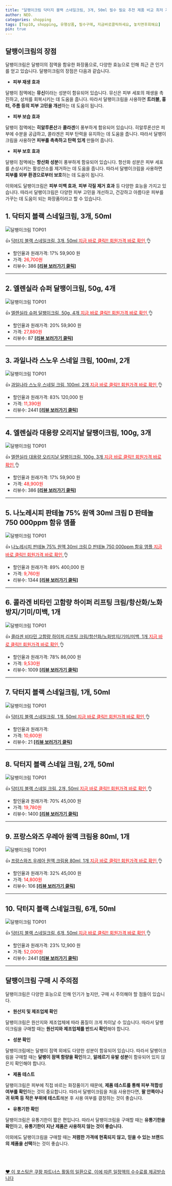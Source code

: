 ```yaml
---
title: "달팽이크림 닥터지 블랙 스네일크림, 3개, 50ml 필수 필요 추천 제품 비교 최저 가격 비교 장점 구매 후기 구매평"
author: NEO.
categories: shopping
tags: [Top10, shopping, 유행상품, 필수구매, 지금바로클릭하세요, 놓치면후회해요]
pin: true
---
```

## 달팽이크림의 장점

달팽이크림은 달팽이의 점액을 함유한 화장품으로, 다양한 효능으로 인해 최근 큰 인기를 얻고 있습니다. 달팽이크림의 장점은 다음과 같습니다.

* **피부 재생 효과**

달팽이 점액에는 **뮤신**이라는 성분이 함유되어 있습니다. 뮤신은 피부 세포의 재생을 촉진하고, 상처를 회복시키는 데 도움을 줍니다. 따라서 달팽이크림을 사용하면 **트러블, 흉터, 주름 등의 피부 고민을 개선**하는 데 도움이 됩니다.

* **피부 보습 효과**

달팽이 점액에는 **히알루론산**과 **콜라겐**이 풍부하게 함유되어 있습니다. 히알루론산은 피부에 수분을 공급하고, 콜라겐은 피부 탄력을 유지하는 데 도움을 줍니다. 따라서 달팽이크림을 사용하면 **피부를 촉촉하고 탄력 있게** 만들어 줍니다.

* **피부 보호 효과**

달팽이 점액에는 **항산화 성분**이 풍부하게 함유되어 있습니다. 항산화 성분은 피부 세포를 손상시키는 활성산소를 제거하는 데 도움을 줍니다. 따라서 달팽이크림을 사용하면 **피부를 외부 환경으로부터 보호**하는 데 도움이 됩니다.

이외에도 달팽이크림은 **피부 미백 효과**, **피부 각질 제거 효과** 등 다양한 효능을 가지고 있습니다. 따라서 달팽이크림은 다양한 피부 고민을 개선하고, 건강하고 아름다운 피부를 가꾸는 데 도움이 되는 화장품이라고 할 수 있습니다.

   

## 1. 닥터지 블랙 스네일크림, 3개, 50ml

![달팽이크림 TOP01](https://thumbnail9.coupangcdn.com/thumbnails/remote/490x490ex/image/retail/images/40fc048a-78fe-4d61-85b1-cc48d878ba0f6545159969151950245.png)


👍 [닥터지 블랙 스네일크림, 3개, 50ml <font color=red> 지금 바로 클릭!! 회원가격 바로 확인 </font> ](https://link.coupang.com/re/AFFSDP?lptag=AF3617701&subid=GithubCoopas&pageKey=7112172506&traceid=V0-153&itemId=19503737130&vendorItemId=86285370362) 👌 


- 할인율과 원래가격: 17%  59,900   원
- 가격: <span style='color:red'>26,700원</span>
- 리뷰수: 386  [**[리뷰 보러가기 클릭]**](https://link.coupang.com/re/AFFSDP?lptag=AF3617701&subid=GithubCoopas&pageKey=7112172506&traceid=V0-153&itemId=19503737130&vendorItemId=86285370362)

---


   

## 2. 엘렌실라 슈퍼 달팽이크림, 50g, 4개

![달팽이크림 TOP01](https://thumbnail7.coupangcdn.com/thumbnails/remote/490x490ex/image/retail/images/2282920314830458-a86fb808-4447-462e-af8b-659c3b7eaef0.jpg)


👍 [엘렌실라 슈퍼 달팽이크림, 50g, 4개 <font color=red> 지금 바로 클릭!! 회원가격 바로 확인 </font> ](https://link.coupang.com/re/AFFSDP?lptag=AF3617701&subid=GithubCoopas&pageKey=7180962146&traceid=V0-153&itemId=19168021700&vendorItemId=73417615546) 👌 


- 할인율과 원래가격: 20%  59,900   원
- 가격: <span style='color:red'>27,880원</span>
- 리뷰수: 87  [**[리뷰 보러가기 클릭]**](https://link.coupang.com/re/AFFSDP?lptag=AF3617701&subid=GithubCoopas&pageKey=7180962146&traceid=V0-153&itemId=19168021700&vendorItemId=73417615546)

---


   

## 3. 과일나라 스노우 스네일 크림, 100ml, 2개

![달팽이크림 TOP01](https://thumbnail10.coupangcdn.com/thumbnails/remote/490x490ex/image/retail/images/2020/04/01/11/3/fb059e70-26d0-476f-8099-d0786a8cbd8c.jpg)


👍 [과일나라 스노우 스네일 크림, 100ml, 2개 <font color=red> 지금 바로 클릭!! 회원가격 바로 확인 </font> ](https://link.coupang.com/re/AFFSDP?lptag=AF3617701&subid=GithubCoopas&pageKey=1414995014&traceid=V0-153&itemId=2451717266&vendorItemId=70445358528) 👌 


- 할인율과 원래가격: 83%  120,000   원
- 가격: <span style='color:red'>11,390원</span>
- 리뷰수: 2441  [**[리뷰 보러가기 클릭]**](https://link.coupang.com/re/AFFSDP?lptag=AF3617701&subid=GithubCoopas&pageKey=1414995014&traceid=V0-153&itemId=2451717266&vendorItemId=70445358528)

---


   

## 4. 엘렌실라 대용량 오리지날 달팽이크림, 100g, 3개

![달팽이크림 TOP01](https://thumbnail8.coupangcdn.com/thumbnails/remote/490x490ex/image/rs_quotation_api/t3r4khmb/6f4e845db7014601a1473d250cfbafd4.jpg)


👍 [엘렌실라 대용량 오리지날 달팽이크림, 100g, 3개 <font color=red> 지금 바로 클릭!! 회원가격 바로 확인 </font> ](https://link.coupang.com/re/AFFSDP?lptag=AF3617701&subid=GithubCoopas&pageKey=4783932014&traceid=V0-153&itemId=6121301426&vendorItemId=73417615433) 👌 


- 할인율과 원래가격: 17%  59,900   원
- 가격: <span style='color:red'>48,900원</span>
- 리뷰수: 386  [**[리뷰 보러가기 클릭]**](https://link.coupang.com/re/AFFSDP?lptag=AF3617701&subid=GithubCoopas&pageKey=4783932014&traceid=V0-153&itemId=6121301426&vendorItemId=73417615433)

---


   

## 5. 나노레시피 판테놀 75% 원액 30ml 크림 D 판테놀 750 000ppm 함유 앰플

![달팽이크림 TOP01](https://thumbnail8.coupangcdn.com/thumbnails/remote/490x490ex/image/vendor_inventory/afeb/e3feca115fb54aba4f07501f5e7fd354fc99d1d3b22f3f899c1417fe4032.png)


👍 [나노레시피 판테놀 75% 원액 30ml 크림 D 판테놀 750 000ppm 함유 앰플 <font color=red> 지금 바로 클릭!! 회원가격 바로 확인 </font> ](https://link.coupang.com/re/AFFSDP?lptag=AF3617701&subid=GithubCoopas&pageKey=7631886117&traceid=V0-153&itemId=20257609285&vendorItemId=81337266141) 👌 


- 할인율과 원래가격: 89%  400,000   원
- 가격: <span style='color:red'>9,760원</span>
- 리뷰수: 1344  [**[리뷰 보러가기 클릭]**](https://link.coupang.com/re/AFFSDP?lptag=AF3617701&subid=GithubCoopas&pageKey=7631886117&traceid=V0-153&itemId=20257609285&vendorItemId=81337266141)

---


   

## 6. 콜라겐 비타민 고함량 하이퍼 리프팅 크림/항산화/노화방지/기미/미백, 1개

![달팽이크림 TOP01](https://thumbnail6.coupangcdn.com/thumbnails/remote/490x490ex/image/vendor_inventory/0a1b/2decce0cc93573774ea9e00f8956f919e26168509d390c75f5995af49b11.jpg)


👍 [콜라겐 비타민 고함량 하이퍼 리프팅 크림/항산화/노화방지/기미/미백, 1개 <font color=red> 지금 바로 클릭!! 회원가격 바로 확인 </font> ](https://link.coupang.com/re/AFFSDP?lptag=AF3617701&subid=GithubCoopas&pageKey=7719043283&traceid=V0-153&itemId=20710941523&vendorItemId=87781973225) 👌 


- 할인율과 원래가격: 78%  86,000   원
- 가격: <span style='color:red'>9,530원</span>
- 리뷰수: 1009  [**[리뷰 보러가기 클릭]**](https://link.coupang.com/re/AFFSDP?lptag=AF3617701&subid=GithubCoopas&pageKey=7719043283&traceid=V0-153&itemId=20710941523&vendorItemId=87781973225)

---


   

## 7. 닥터지 블랙 스네일크림, 1개, 50ml

![달팽이크림 TOP01](https://thumbnail6.coupangcdn.com/thumbnails/remote/490x490ex/image/product/image/vendoritem/2018/11/21/4086452551/1fab76b6-8afb-464b-8add-1e485bbac483.jpg)


👍 [닥터지 블랙 스네일크림, 1개, 50ml <font color=red> 지금 바로 클릭!! 회원가격 바로 확인 </font> ](https://link.coupang.com/re/AFFSDP?lptag=AF3617701&subid=GithubCoopas&pageKey=7112172506&traceid=V0-153&itemId=439209653&vendorItemId=4086452551) 👌 


- 할인율과 원래가격: 
- 가격: <span style='color:red'>10,600원</span>
- 리뷰수: 21  [**[리뷰 보러가기 클릭]**](https://link.coupang.com/re/AFFSDP?lptag=AF3617701&subid=GithubCoopas&pageKey=7112172506&traceid=V0-153&itemId=439209653&vendorItemId=4086452551)

---


   

## 8. 닥터지 블랙 스네일 크림, 2개, 50ml

![달팽이크림 TOP01](https://thumbnail6.coupangcdn.com/thumbnails/remote/490x490ex/image/retail/images/d0314271-7150-4d5b-b831-602a9f1ae4f38963328785700177971.png)


👍 [닥터지 블랙 스네일 크림, 2개, 50ml <font color=red> 지금 바로 클릭!! 회원가격 바로 확인 </font> ](https://link.coupang.com/re/AFFSDP?lptag=AF3617701&subid=GithubCoopas&pageKey=7112172506&traceid=V0-153&itemId=17782673246&vendorItemId=86285370248) 👌 


- 할인율과 원래가격: 70%  45,000   원
- 가격: <span style='color:red'>19,780원</span>
- 리뷰수: 1400  [**[리뷰 보러가기 클릭]**](https://link.coupang.com/re/AFFSDP?lptag=AF3617701&subid=GithubCoopas&pageKey=7112172506&traceid=V0-153&itemId=17782673246&vendorItemId=86285370248)

---


   

## 9. 프랑스와즈 우레아 원액 크림용 80ml, 1개

![달팽이크림 TOP01](https://thumbnail9.coupangcdn.com/thumbnails/remote/490x490ex/image/vendor_inventory/9a76/5690c2ab14cc49ed9df658f5d9734127bb4254e63b26cc31b833ad299bf6.jpg)


👍 [프랑스와즈 우레아 원액 크림용 80ml, 1개 <font color=red> 지금 바로 클릭!! 회원가격 바로 확인 </font> ](https://link.coupang.com/re/AFFSDP?lptag=AF3617701&subid=GithubCoopas&pageKey=331837112&traceid=V0-153&itemId=1060364172&vendorItemId=86953398804) 👌 


- 할인율과 원래가격: 32%  45,000   원
- 가격: <span style='color:red'>14,800원</span>
- 리뷰수: 106  [**[리뷰 보러가기 클릭]**](https://link.coupang.com/re/AFFSDP?lptag=AF3617701&subid=GithubCoopas&pageKey=331837112&traceid=V0-153&itemId=1060364172&vendorItemId=86953398804)

---


   

## 10. 닥터지 블랙 스네일크림, 6개, 50ml

![달팽이크림 TOP01](https://thumbnail9.coupangcdn.com/thumbnails/remote/490x490ex/image/retail/images/6ffeef56-340f-4da3-97d6-e0196742f24a2815399788146053892.png)


👍 [닥터지 블랙 스네일크림, 6개, 50ml <font color=red> 지금 바로 클릭!! 회원가격 바로 확인 </font> ](https://link.coupang.com/re/AFFSDP?lptag=AF3617701&subid=GithubCoopas&pageKey=7112172506&traceid=V0-153&itemId=9635719268&vendorItemId=86285370524) 👌 


- 할인율과 원래가격: 23%  12,900   원
- 가격: <span style='color:red'>52,000원</span>
- 리뷰수: 2441  [**[리뷰 보러가기 클릭]**](https://link.coupang.com/re/AFFSDP?lptag=AF3617701&subid=GithubCoopas&pageKey=7112172506&traceid=V0-153&itemId=9635719268&vendorItemId=86285370524)

---
## 달팽이크림 구매 시 주의점

달팽이크림은 다양한 효능으로 인해 인기가 높지만, 구매 시 주의해야 할 점들이 있습니다.

* **원산지 및 제조업체 확인**

달팽이크림은 원산지와 제조업체에 따라 품질이 크게 차이날 수 있습니다. 따라서 달팽이크림을 구매할 때는 **원산지와 제조업체를 반드시 확인**해야 합니다.

* **성분 확인**

달팽이크림에는 달팽이 점액 외에도 다양한 성분이 함유되어 있습니다. 따라서 달팽이크림을 구매할 때는 **달팽이 점액 함량을 확인**하고, **알레르기 유발 성분**이 함유되어 있지 않은지 확인해야 합니다.

* **제품 테스트**

달팽이크림은 피부에 직접 바르는 화장품이기 때문에, **제품 테스트를 통해 피부 적합성 여부를 확인**하는 것이 중요합니다. 따라서 달팽이크림을 처음 사용한다면, **팔 안쪽이나 귀 뒤쪽 등 작은 부위에 테스트**해본 후 사용 여부를 결정하는 것이 좋습니다.

* **유통기한 확인**

달팽이크림은 유통기한이 짧은 편입니다. 따라서 달팽이크림을 구매할 때는 **유통기한을 확인**하고, **유통기한이 지난 제품은 사용하지 않는 것이 좋습니다.**

이외에도 달팽이크림을 구매할 때는 **저렴한 가격에 현혹되지 않고,** **믿을 수 있는 브랜드의 제품을 선택**하는 것이 좋습니다.<br><br><br><br><br> [ ❤  이 포스팅은 쿠팡 파트너스 활동의 일환으로, 이에 따른 일정액의 수수료를 제공받습니다](https://link.coupang.com/a/bcEFyh)